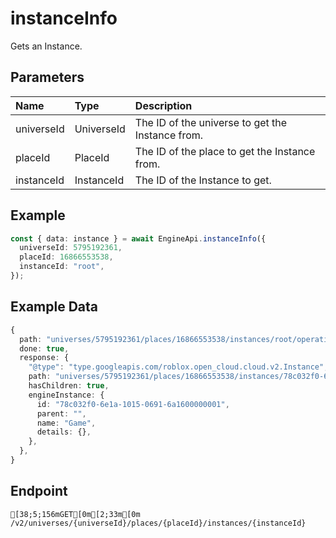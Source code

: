 
# instanceInfo
Gets an Instance.


## Parameters
| Name       | Type       | Description                                      |
| :--------- | :--------- | :----------------------------------------------- |
| universeId | UniverseId | The ID of the universe to get the Instance from. |
| placeId    | PlaceId    | The ID of the place to get the Instance from.    |
| instanceId | InstanceId | The ID of the Instance to get.                   |



## Example
```ts copy showLineNumbers
const { data: instance } = await EngineApi.instanceInfo({
  universeId: 5795192361,
  placeId: 16866553538,
  instanceId: "root",
}); 
```


## Example Data
```ts copy showLineNumbers
{
  path: "universes/5795192361/places/16866553538/instances/root/operations/2ae28479-2d4f-4725-99e6-123cb44b5193",
  done: true,
  response: {
    "@type": "type.googleapis.com/roblox.open_cloud.cloud.v2.Instance",
    path: "universes/5795192361/places/16866553538/instances/78c032f0-6e1a-1015-0691-6a1600000001",
    hasChildren: true,
    engineInstance: {
      id: "78c032f0-6e1a-1015-0691-6a1600000001",
      parent: "",
      name: "Game",
      details: {},
    },
  },
} 
```


## Endpoint
```ansi
[38;5;156mGET[0m[2;33m[0m /v2/universes/{universeId}/places/{placeId}/instances/{instanceId}
```
  